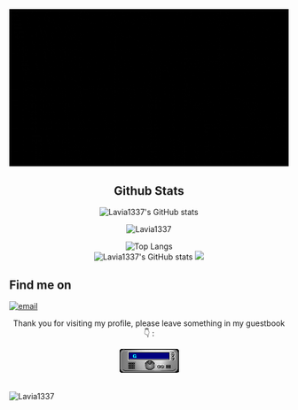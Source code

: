 <div align="center">
<img src="https://github.com/Lavia1337/Lavia1337/blob/main/welcome.gif" alt="Welcome">

## Github Stats
![Lavia1337's GitHub stats](https://github-readme-stats.vercel.app/api?username=Lavia1337&show_icons=true)
<p><img src="https://github-readme-stats.vercel.app/api/top-langs?username=Lavia1337&show_icons=true&locale=en&layout=compact" alt="Lavia1337" /></p>


  ![Top Langs](https://github-readme-stats.vercel.app/api/top-langs/?username=Lavia1337&theme=dark&show_icons=true&layout=compact&langs_count=7) <br> 
  ![Lavia1337's GitHub stats](https://github-readme-stats.vercel.app/api?username=Lavia1337&theme=dark&show_icons=true)
  <img height="180em" src="https://github-readme-stats-eight-theta.vercel.app/api?username=Lavia1337&show_icons=true&theme=algolia&include_all_commits=true&count_private=true"/>
</div>

## Find me on
<p>
  <a href="mailto:laviasusanto@gmail.com"><img src="https://img.icons8.com/color/96/000000/gmail.png" alt="email"/></a>

<br>
<div align="center">
<p>Thank you for visiting my profile, please leave something in my guestbook 👇 :</p>
 <a href="https://github.com/Lavia1337/Lavia1337/issues/3#issuecomment-new"><img src="https://github.com/Lavia1337/Lavia1337/blob/main/GUEST_BOOK_GIF.gif" alt="Guest book"></a>
</div>

<br>
<p align="left"> <img src="https://komarev.com/ghpvc/?username=Lavia1337&label=Profile%20views&color=0e75b6&style=flat" alt="Lavia1337" /> </p>
